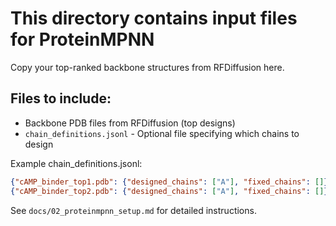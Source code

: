 # This directory contains input files for ProteinMPNN

Copy your top-ranked backbone structures from RFDiffusion here.

## Files to include:
- Backbone PDB files from RFDiffusion (top designs)
- `chain_definitions.jsonl` - Optional file specifying which chains to design

Example chain_definitions.jsonl:
```json
{"cAMP_binder_top1.pdb": {"designed_chains": ["A"], "fixed_chains": []}}
{"cAMP_binder_top2.pdb": {"designed_chains": ["A"], "fixed_chains": []}}
```

See `docs/02_proteinmpnn_setup.md` for detailed instructions.
